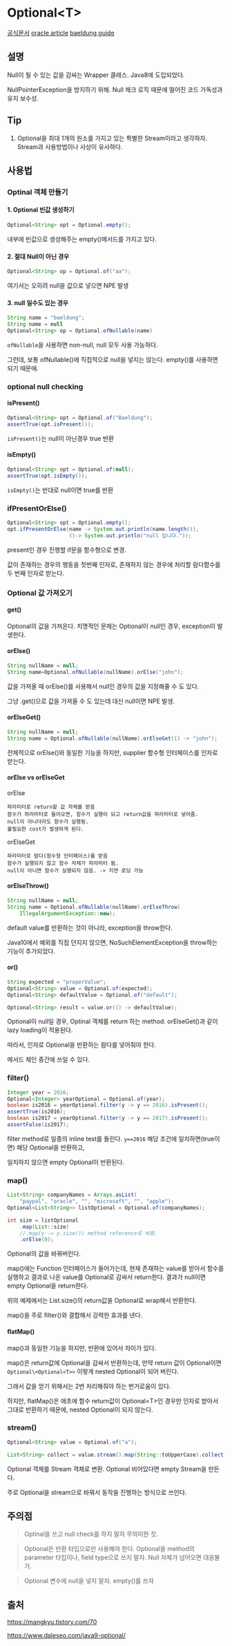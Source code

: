 # Optional\<T>

[공식문서](https://docs.oracle.com/en/java/javase/20/docs/api/java.base/java/util/Optional.html)
[oracle article](https://www.oracle.com/technical-resources/articles/java/java8-optional.html)
[baeldung guide](https://www.baeldung.com/java-optional)

## 설명
Null이 될 수 있는 값을 감싸는 Wrapper 클래스.
Java8에 도입되었다.

NullPointerException을 방지하기 위해.
Null 체크 로직 때문에 떨어진 코드 가독성과 유지 보수성.

## Tip
1. Optional을 최대 1개의 원소를 가지고 있는 특별한 Stream이라고 생각하자. Stream과 사용방법이나 사상이 유사하다.

## 사용법

### Optinal 객체 만들기

#### 1. Optional 빈값 생성하기
~~~java
Optional<String> opt = Optional.empty();
~~~
내부에 빈값으로 생성해주는 empty()메서드를 가지고 있다.

#### 2. 절대 Null이 아닌 경우
~~~java
Optional<String> op = Optional.of("aa");
~~~
여기서는 오히려 null을 값으로 넣으면 NPE 발생

#### 3. null 일수도 있는 경우
~~~java
String name = "baeldung";
String name = null
Optional<String> op = Optional.ofNullable(name)
~~~
`ofNullable`을 사용하면
 non-null, null 모두 사용 가능하다.

그런데, 보통 ofNullable()에 직접적으로 null을 넣지는 않는다. empty()를 사용하면 되기 때문에.

### optional null checking
#### isPresent()
~~~java
Optional<String> opt = Optional.of("Baeldung");
assertTrue(opt.isPresent());
~~~
`isPresent()`는 null이 아닌경우 true 반환

#### isEmpty()
~~~java
Optional<String> opt = Optional.of(null);
assertTrue(opt.isEmpty());
~~~
`isEmpty()`는 반대로 null이면 true를 반환

### ifPresentOrElse()
~~~java
Optional<String> opt = Optional.empty();
opt.ifPresentOrElse(name -> System.out.println(name.length()),
                    ()-> System.out.println("null 입니다."));
~~~
present인 경우 진행할 if문을 함수형으로 변경. 

값이 존재하는 경우의 행동을 첫번째 인자로, 존재하지 않는 경우에 처리할 람다함수를 두 번째 인자로 받는다.

### Optional 값 가져오기
#### get()
Optional의 값을 가져온다.
치명적인 문제는 Optional이 null인 경우, exception이 발생한다. 

#### orElse()
~~~java
String nullName = null;
String name=Optional.ofNullable(nullName).orElse("john");
~~~

값을 가져올 때 orElse()를 사용해서 null인 경우의 값을 지정해줄 수 도 있다.

그냥 .get()으로 값을 가져올 수 도 있는데 대신 null이면 NPE 발생.

#### orElseGet()
~~~java
String nullName = null;
String name = Optional.ofNullable(nullName).orElseGet(() -> "john");
~~~
전체적으로 orElse()와 동일한 기능을 하지만,
supplier 함수형 인터페이스를 인자로 받는다.

#### orElse vs orElseGet

orElse

    파라미터로 return할 값 자체를 받음
    함수가 파라미터로 들어오면, 함수가 실행이 되고 return값을 파라미터로 넣어줌.
    null이 아니더라도 함수가 실행됨.
    불필요한 cost가 발생하게 된다.

orElseGet

    파라미터로 람다(함수형 인터페이스)를 받음
    함수가 실행되지 않고 함수 자체가 파라미터 됨. 
    null이 아니면 함수가 실행되지 않음. -> 지연 로딩 가능

#### orElseThrow()
~~~java
String nullName = null;
String name = Optional.ofNullable(nullName).orElseThrow(
    IllegalArgumentException::new);
~~~

default value를 반환하는 것이 아니라, 
exception을 throw한다.

Java10에서 예외를 직접 던지지 않으면,  NoSuchElementException을 throw하는 기능이 추가되었다.

#### or()
~~~java
String expected = "properValue";
Optional<String> value = Optional.of(expected);
Optional<String> defaultValue = Optional.of("default");

Optional<String> result = value.or(() -> defaultValue);
~~~
Optional이 null일 경우, Optinal 객체를 return 하는 method.
orElseGet()과 같이 lazy loading이 적용된다.

따라서, 인자로 Optional을 반환하는 람다를 넣어줘야 한다.

메서드 체인 중간에 쓰일 수 있다.

### filter()
~~~java
Integer year = 2016;
Optional<Integer> yearOptional = Optional.of(year);
boolean is2016 = yearOptional.filter(y -> y == 2016).isPresent();
assertTrue(is2016);
boolean is2017 = yearOptional.filter(y -> y == 2017).isPresent();
assertFalse(is2017);
~~~
filter method로 일종의 inline test를 돌린다.
`y==2016` 해당 조건에 일치하면(true이면) 해당 Optional을 반환하고, 

일치하지 않으면 empty Optional이 반환된다.

### map()
~~~java
List<String> companyNames = Arrays.asList(
    "paypal", "oracle", "", "microsoft", "", "apple");
Optional<List<String>> listOptional = Optional.of(companyNames);

int size = listOptional
    .map(List::size)
    //.map(y -> y.size()) method reference로 바뀜.
    .orElse(0);
~~~
Optional의 값을 바꿔버린다.

map()에는 Function 인터페이스가 들어가는데,
현재 존재하는 value를 받아서 함수를 실행하고
결과로 나온 value를 Optional로 감싸서 return한다.
결과가 null이면 empty Optional을 return한다.

위의 예제에서는 List.size()의 return값을 Optional로 wrap해서 반환한다.

map()을 주로 filter()와 결합해서 강력한 효과를 낸다.

#### flatMap()
map()과 동일한 기능을 하지만, 반환에 있어서 차이가 있다.

map()은 return값에 Optional을 감싸서 반환하는데, 만약 return 값이 Optional이면 
`Optional\<Optional<T>>` 이렇게 nested Optional이 되어 버린다.

그래서 값을 얻기 위해서는 2번 처리해줘야 하는 번거로움이 있다. 

하지만, flatMap()은 애초에 함수 return값이 Optional\<T>인 경우만 인자로 받아서 그대로 반환하기 때문에, nested Optional이 되지 않는다.

### stream()
~~~java
Optional<String> value = Optional.of("a");

List<String> collect = value.stream().map(String::toUpperCase).collect(Collectors.toList());
~~~
Optional 객체를 Stream 객체로 변환.
Optional 비어있다면 empty Stream을 만든다.

주로 Optional을 stream으로 바꿔서 동작을 진행하는 방식으로 쓰인다.

## 주의점

> Optinal을 쓰고 null check를 하지 말자 
무의미한 짓.

>Optional은 반환 타입으로만 사용해야 한다. 
Optional을 method의 parameter 타입이나, field type으로 쓰지 말자. Null 자체가 넘어오면 대응불가.

>Optional 변수에 null을 넣지 말자. empty()를 쓰자




## 출처
https://mangkyu.tistory.com/70

https://www.daleseo.com/java9-optional/
